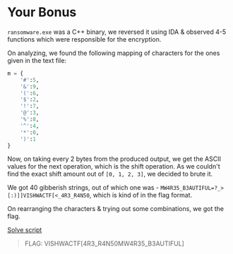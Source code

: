 # Your Bonus

`ransomware.exe` was a C++ binary, we reversed it using IDA & observed 4-5 functions which were responsible for the encryption.

On analyzing, we found the following mapping of characters for the ones given in the text file:
    
```python
m = {
    '#':5,
    '&':9,
    '(':6,
    '$':2,
    '!':7,
    '@':3,
    '%':8,
    '^':4,
    '*':0,
    ')':1
}
```
Now, on taking every 2 bytes from the produced output, we get the ASCII values for the next operation, which is the shift operation. As we couldn't find the exact shift amount out of `[0, 1, 2, 3]`, we decided to brute it.

We got 40 gibberish strings, out of which one was - `MW4R35_B3AUTIFUL=?_>[:)]]VISHWACTF[<_4R3_R4N50`, which is kind of in the flag format.

On rearranging the characters & trying out some combinations, we got the flag.

[Solve script](./solve.py)

> FLAG: VISHWACTF[4R3_R4N50MW4R35_B3AUTIFUL]
